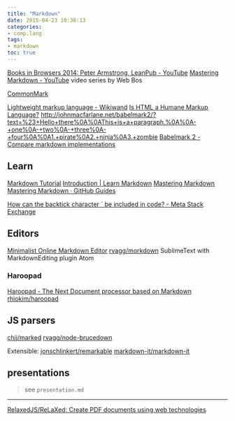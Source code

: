 ```yaml
---
title: "Markdown"
date: 2015-04-23 10:36:13
categories:
- comp.lang
tags:
- markdown
toc: true
---
```


[Books in Browsers 2014: Peter Armstrong, LeanPub - YouTube](https://www.youtube.com/watch?t=176&v=VOCYL-FNbr0)
[Mastering Markdown - YouTube](https://www.youtube.com/playlist?list=PLu8EoSxDXHP7v7K5nZSMo9XWidbJ_Bns3) video series by Web Bos

[CommonMark](http://commonmark.org/)

[Lightweight markup language - Wikiwand](http://www.wikiwand.com/en/Lightweight_markup_language)
[Is HTML a Humane Markup Language?](http://blog.codinghorror.com/is-html-a-humane-markup-language/)
http://johnmacfarlane.net/babelmark2/?text=%23+Hello+there%0A%0AThis+is+a+paragraph.%0A%0A-+one%0A-+two%0A-+three%0A-+four%0A%0A1.+pirate%0A2.+ninja%0A3.+zombie
[Babelmark 2 - Compare markdown implementations](http://johnmacfarlane.net/babelmark2/?text=%23+Hello+there%0A%0AThis+is+a+paragraph.%0A%0A-+one%0A-+two%0A-+three%0A-+four%0A%0A1.+pirate%0A2.+ninja%0A3.+zombie)

## Learn

[Markdown Tutorial](http://markdowntutorial.com/)
[Introduction | Learn Markdown](http://gitbookio.gitbooks.io/markdown/content/)
[Mastering Markdown](http://roachhd.gitbooks.io/master-markdown/content/)
[Mastering Markdown · GitHub Guides](https://guides.github.com/features/mastering-markdown/)

[How can the backtick character ` be included in code? - Meta Stack Exchange](http://meta.stackexchange.com/questions/55437/how-can-the-backtick-character-be-included-in-code)

## Editors

[Minimalist Online Markdown Editor](http://markdown.pioul.fr/)
[rvagg/morkdown](https://github.com/rvagg/morkdown)
SublimeText with MarkdownEditing plugin
Atom

### Haroopad

[Haroopad - The Next Document processor based on Markdown](http://pad.haroopress.com/)
[rhiokim/haroopad](https://github.com/rhiokim/haroopad)

## JS parsers

[chjj/marked](https://github.com/chjj/marked)
[rvagg/node-brucedown](https://github.com/rvagg/node-brucedown)

Extensible:
[jonschlinkert/remarkable](https://github.com/jonschlinkert/remarkable)
[markdown-it/markdown-it](https://github.com/markdown-it/markdown-it)

## presentations

> see `presentation.md`

---

[RelaxedJS/ReLaXed: Create PDF documents using web technologies](https://github.com/RelaxedJS/ReLaXed)
